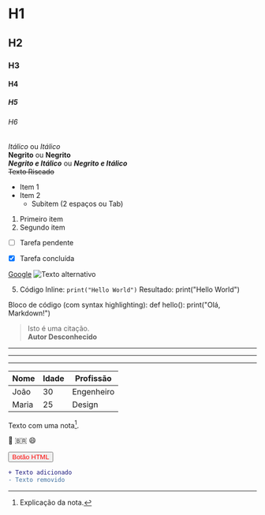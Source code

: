 

# H1
## H2
### H3
#### H4
##### H5
###### H6

*Itálico* ou _Itálico_  
**Negrito** ou __Negrito__  
***Negrito e Itálico*** ou ___Negrito e Itálico___  
~~Texto Riscado~~  


- Item 1
- Item 2
  - Subitem (2 espaços ou Tab)


  



1. Primeiro item
2. Segundo item


- [ ] Tarefa pendente  
- [x] Tarefa concluída  



[Google](https://www.google.com.br/)
![Texto alternativo](caminho/da/imagem.jpg)  


5. Código
Inline:
`print("Hello World")`
Resultado: print("Hello World")

Bloco de código (com syntax highlighting):
def hello():
    print("Olá, Markdown!")



> Isto é uma citação.  
> **Autor Desconhecido**




---
***
___



| Nome    | Idade | Profissão   |
|---------|-------|-------------|
| João    | 30    | Engenheiro  |
| Maria   | 25    | Design      |



Texto com uma nota[^1].  
[^1]: Explicação da nota.  


:rocket: :brazil: :smile:  


<button style="color: red;">Botão HTML</button>  

```diff
+ Texto adicionado  
- Texto removido  
